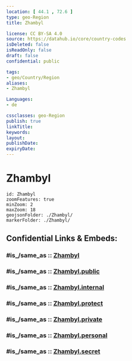 ```yaml
---
location: [ 44.1 , 72.6 ] 
type: geo-Region
title: Zhambyl

license: CC BY-SA 4.0
source: https://datahub.io/core/country-codes
isDeleted: false
isReadOnly: false
draft: false
confidential: public

tags:
- geo/Country/Region
aliases:
- Zhambyl

Languages:
- de

cssclasses: geo-Region
publish: true
linkTitle: 
keywords: 
layout: 
publishDate: 
expiryDate: 
---
```


# Zhambyl

```leaflet
id: Zhambyl
zoomFeatures: true 
minZoom: 2 
maxZoom: 18
geojsonFolder: ./Zhambyl/
markerFolder: ./Zhambyl/
```


## Confidential Links & Embeds: 

### #is_/same_as :: [Zhambyl](/_Standards/Earth/Continent/Asia/Asia~Central/Kazakhstan/Counties/Zhambyl.md) 

### #is_/same_as :: [Zhambyl.public](/_public/Earth/Continent/Asia/Asia~Central/Kazakhstan/Counties/Zhambyl.public.md) 

### #is_/same_as :: [Zhambyl.internal](/_internal/Earth/Continent/Asia/Asia~Central/Kazakhstan/Counties/Zhambyl.internal.md) 

### #is_/same_as :: [Zhambyl.protect](/_protect/Earth/Continent/Asia/Asia~Central/Kazakhstan/Counties/Zhambyl.protect.md) 

### #is_/same_as :: [Zhambyl.private](/_private/Earth/Continent/Asia/Asia~Central/Kazakhstan/Counties/Zhambyl.private.md) 

### #is_/same_as :: [Zhambyl.personal](/_personal/Earth/Continent/Asia/Asia~Central/Kazakhstan/Counties/Zhambyl.personal.md) 

### #is_/same_as :: [Zhambyl.secret](/_secret/Earth/Continent/Asia/Asia~Central/Kazakhstan/Counties/Zhambyl.secret.md)

